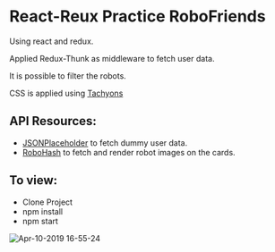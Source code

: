 # React-Reux Practice RoboFriends

Using react and redux.


Applied Redux-Thunk as middleware to fetch user data.


It is possible to filter the robots.


CSS is applied using [Tachyons](https://tachyons.io/)

## API Resources:
- [JSONPlaceholder](https://jsonplaceholder.typicode.com/)
  to fetch dummy user data.
- [RoboHash](https://robohash.org/)
  to fetch and render robot images on the cards.

## To view:
- Clone Project
- npm install
- npm start

![Apr-10-2019 16-55-24](https://user-images.githubusercontent.com/45598278/55891161-5c29e080-5bb4-11e9-81b6-77aa75c87bef.gif)
